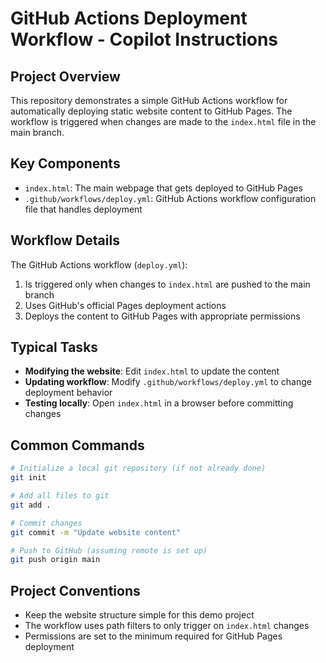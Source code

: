 # GitHub Actions Deployment Workflow - Copilot Instructions

## Project Overview
This repository demonstrates a simple GitHub Actions workflow for automatically deploying static website content to GitHub Pages. The workflow is triggered when changes are made to the `index.html` file in the main branch.

## Key Components

- `index.html`: The main webpage that gets deployed to GitHub Pages
- `.github/workflows/deploy.yml`: GitHub Actions workflow configuration file that handles deployment

## Workflow Details

The GitHub Actions workflow (`deploy.yml`):
1. Is triggered only when changes to `index.html` are pushed to the main branch
2. Uses GitHub's official Pages deployment actions
3. Deploys the content to GitHub Pages with appropriate permissions

## Typical Tasks

- **Modifying the website**: Edit `index.html` to update the content
- **Updating workflow**: Modify `.github/workflows/deploy.yml` to change deployment behavior
- **Testing locally**: Open `index.html` in a browser before committing changes

## Common Commands

```bash
# Initialize a local git repository (if not already done)
git init

# Add all files to git
git add .

# Commit changes
git commit -m "Update website content"

# Push to GitHub (assuming remote is set up)
git push origin main
```

## Project Conventions

- Keep the website structure simple for this demo project
- The workflow uses path filters to only trigger on `index.html` changes
- Permissions are set to the minimum required for GitHub Pages deployment